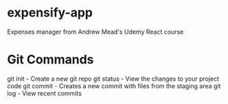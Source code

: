 # expensify-app

Expenses manager from Andrew Mead's Udemy React course

# Git Commands

git init - Create a new git repo
git status - View the changes to your project code
git commit - Creates a new commit with files from the staging area
git log - View recent commits
